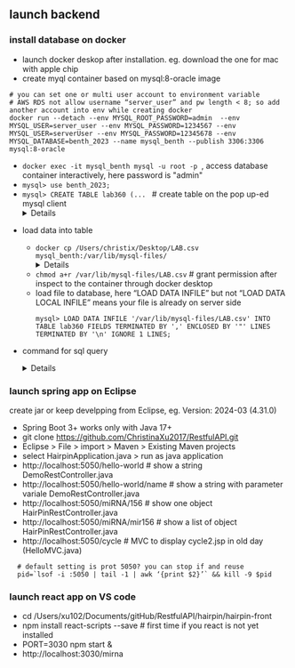 ## launch backend

### install database on docker
  - launch docker deskop after installation. eg. download the one for mac with apple chip
  - create myql container based on mysql:8-oracle image
  ```
  # you can set one or multi user account to environment variable
  # AWS RDS not allow username “server_user” and pw length < 8; so add another account into env while creating docker
  docker run --detach --env MYSQL_ROOT_PASSWORD=admin  --env MYSQL_USER=server_user --env MYSQL_PASSWORD=1234567 --env MYSQL_USER=serverUser --env MYSQL_PASSWORD=12345678 --env MYSQL_DATABASE=benth_2023 --name mysql_benth --publish 3306:3306 mysql:8-oracle 

  ```
  - `docker exec -it mysql_benth mysql -u root -p `, access database container interactively, here password is "admin"
  - `mysql> use benth_2023;`
  - `mysql> CREATE TABLE lab360 (... ` # create table on the pop up-ed mysql client <Details>
      CREATE TABLE lab360 (
       id INT AUTO_INCREMENT PRIMARY KEY,
        miR_ID VARCHAR(2550),
        miR VARCHAR(255),
        number VARCHAR(255),
        pure_number INT,
        new_pure_number INT,
        miRNA_order INT,
        sequence VARCHAR(255),
        chr VARCHAR(255),
        strand ENUM('+', '-'),
        start INT,
        precursor_seq VARCHAR(255),
        Total_mature_reads_include_extra INT,
        Total_star_reads INT,
        Total_LAB_mature_reads INT,
        Total_LAB_star_reads INT,
        Total_QLD_mature_reads INT,
        Total_QLD_star_reads INT,
        LAB_FLOWER_mature INT,
        LAB_FLOWER_star INT,
        QLD_FLOWER_mature INT,
        QLD_FLOWER_star INT,
        LAB_ROOT_mature INT,
        LAB_ROOT_star INT,
        LAB_SEED_mature INT,
        LAB_SEED_star INT,
        QLD_SEED_mature INT,
        QLD_SEED_star INT,
        read_same_direction INT,
        read_both_direction INT,
        genomic_location INT,
        pri_left_range VARCHAR(255),
        pri_right_range VARCHAR(255),
        structure TEXT
      );
  </Details> 
  
  - load data into table
    - `docker cp /Users/christix/Desktop/LAB.csv mysql_benth:/var/lib/mysql-files/`   <Details>
      ```
        # you have to put file under mysql configured location, which is below
        mysql> SHOW VARIABLES LIKE 'secure_file_priv';
        +------------------+-----------------------+
        | Variable_name    | Value                 |
        +------------------+-----------------------+
        | secure_file_priv | /var/lib/mysql-files/ |
        +------------------+-----------------------+
        1 row in set (0.03 sec)
        
      ```
      </Details>
    - `chmod a+r /var/lib/mysql-files/LAB.csv` # grant permission after inspect to the container through docker desktop
    - load file to database, here “LOAD DATA INFILE” but not “LOAD DATA LOCAL INFILE” means your file is already on server side
      ```
      mysql> LOAD DATA INFILE '/var/lib/mysql-files/LAB.csv' INTO TABLE lab360 FIELDS TERMINATED BY ',' ENCLOSED BY '"' LINES TERMINATED BY '\n' IGNORE 1 LINES;
      ```
 - command for sql query <Details>
 
   ```
    mysql -u root -p
    Enter password: admin
    mysql> use benth_2023;
    mysql> show tables
    mysql> SELECT COLUMN_NAME FROM INFORMATION_SCHEMA.COLUMNS WHERE TABLE_NAME = 'lab360';
    mysql> select * from lab360 where pure_number = 156;  // return 94 records
    mysql> select distinct pure_number from lab360;   // 156, 157 are good for testing
  
   ```
 
 
 
 </Details>
    
### launch spring app on Eclipse 
create jar   or keep develpping from Eclipse, eg. Version: 2024-03 (4.31.0)
  - Spring Boot 3+ works only with Java 17+
  - git clone https://github.com/ChristinaXu2017/RestfulAPI.git
  - Eclipse > File > import > Maven > Existing Maven projects
  - select HairpinApplication.java > run as java application
  - http://localhost:5050/hello-world     # show a string DemoRestController.java
  - http://localhost:5050/hello-world/name # show a string with parameter variale  DemoRestController.java
  - http://localhost:5050/miRNA/156 # show one object HairPinRestController.java
  - http://localhost:5050/miRNA/mir156 # show a list of object HairPinRestController.java
  - http://localhost:5050/cycle     # MVC to display cycle2.jsp in old day (HelloMVC.java)
  ```
    # default setting is prot 5050? you can stop if and reuse 
    pid=`lsof -i :5050 | tail -1 | awk ‘{print $2}’` && kill -9 $pid 
  ```

### launch react app on VS code
- cd /Users/xu102/Documents/gitHub/RestfulAPI/hairpin/hairpin-front
- npm install react-scripts --save # first time if you react is not yet installed
- PORT=3030 npm start &
- http://localhost:3030/mirna





